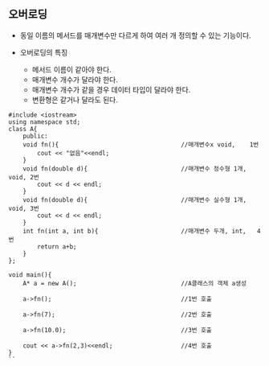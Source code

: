 ## 오버로딩

* 동일 이름의 메서드를 매개변수만 다르게 하여 여러 개 정의할 수 있는 기능이다.

* 오버로딩의 특징
    * 메서드 이름이 같아야 한다.
    * 매개변수 개수가 달라야 한다.
    * 매개변수 개수가 같을 경우 데이터 타입이 달라야 한다.
    * 변환형은 같거나 달라도 된다.


```
#include <iostream>
using namespace std;
class A{
    public:
    void fn(){                                  //매개변수x void,    1번
        cout << "없음"<<endl;
    }
    void fn(double d){                          //매개변수 정수형 1개, void, 2번
        cout << d << endl;
    }
    void fn(double d){                          //매개변수 실수형 1개, void, 3번
        cout << d << endl;
    }
    int fn(int a, int b){                       //매개변수 두개, int,   4번
        return a+b;
    }
};

void main(){
    A* a = new A();                             //A클래스의 객체 a생성

    a->fn();                                    //1번 호출
    
    a->fn(7);                                   //2번 호출

    a->fn(10.0);                                //3번 호출

    cout << a->fn(2,3)<<endl;                   //4번 호출
}
``
